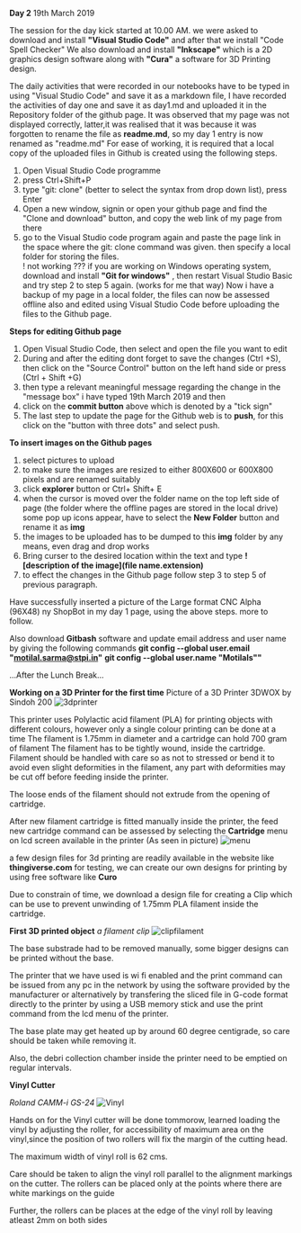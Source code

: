 **Day 2**   19th March 2019

The session for the day kick started at 10.00 AM. we were asked to download and install  **"Visual Studio Code"** and after that we install "Code Spell Checker"
We also download and install **"Inkscape"** which is a 2D graphics design software along with **"Cura"** a software for 3D Printing design.

The daily activities that were recorded in our notebooks have to be typed in using "Visual Studio Code" and save it as a markdown file, I have recorded the activities of day one and save it as day1.md and uploaded it in the Repository folder of the github page. It was observed that my page was not displayed correctly, latter,it was realised that it was because it was forgotten to rename the file as **readme.md**, so my day 1 entry is now renamed as "readme.md" 
For ease of working, it is required that a local copy of the uploaded files in Github is created using the following steps.
1. Open Visual Studio Code programme
2. press Ctrl+Shift+P
3. type "git: clone" (better to select the syntax from drop down list), press Enter
4. Open a new window, signin or open your github page and find the "Clone and download" button, and copy the web link of my page from there
5. go to the Visual Studio code program again and paste the page link in the space where  the git: clone command was given. then specify a local folder for storing the files.  
! not working ??? if you are working on Windows operating system, download and install **"Git for windows"** , then restart Visual Studio Basic and try step 2 to step 5 again. (works for me that way)
Now i have a backup of my page in a local folder, the files can now be assessed offline also and edited using Visual Studio Code before uploading the files to the Github page.


**Steps for editing Github page**
1. Open Visual Studio Code, then select and open the file you want to edit 
2. During and after the editing dont forget to save the changes (Ctrl +S), then  click on the "Source Control" button on the left hand side or press (Ctrl + Shift +G)
3. then type a relevant meaningful message regarding the change in the "message box" i have typed 19th March 2019 and then 
4. click on the **commit button** above which is denoted by a "tick sign"
5. The last step to update the page for the Github web is to **push**, for this click on the "button with three dots" and select push. 

**To insert images on the Github pages**
1. select pictures to upload
2. to make sure the images are resized to either 800X600 or 600X800 pixels and are renamed suitably
3. click **explorer** button or Ctrl+ Shift+ E
4. when the cursor is moved over the folder name on the top left side of page  (the folder where the offline pages are stored in the local drive) some pop up icons appear, have to select the **New Folder** button and rename it as **img**
5. the images to be uploaded has to be dumped to this **img** folder by any means, even drag and drop works
6. Bring curser to the desired location within the text and type **![description of the image](file name.extension)**
7. to effect the changes in the Github page follow step 3 to step 5 of previous paragraph.

Have successfully inserted a picture of the Large format CNC Alpha (96X48) ny ShopBot in my day 1 page, using the above steps. more to follow.

Also download **Gitbash** software and update email address and user name by giving the following commands
**git config --global user.email "motilal.sarma@stpi.in"**
**git config --global user.name "Motilals""**

...After the Lunch Break...

**Working on a 3D Printer for the first time**
Picture of a 3D Printer 3DWOX by Sindoh 200 ![3dprinter](3dprinter.jpg)

This printer uses Polylactic acid filament (PLA) for printing objects with different colours, however only a single colour printing can be done at a time 
The filament is 1.75mm in diameter and a cartridge can hold 700 gram of filament
The filament has to be tightly wound, inside the cartridge.
Filament should be handled with care so as not to stressed or bend it to avoid even slight deformities in the filament, any part with deformities may be cut off before feeding inside the printer.

The loose ends of the filament should not extrude from the opening of cartridge.

After new filament cartridge is fitted manually inside the printer, the feed new cartridge command can be assessed by selecting the **Cartridge** menu on lcd screen available in the printer 
(As seen in picture)
![menu](3dmenu.jpg)

a few design files for 3d printing are readily available in the website like **thingiverse.com** for testing, we can create our own designs for printing by using free software like **Curo**

Due to constrain of time, we download a design file for creating a Clip which can be use to prevent unwinding of 1.75mm PLA filament inside the cartridge.

**First 3D printed object**
*a filament clip*
![clipfilament](3dclip.jpg)

The base substrade had to be removed manually, some bigger designs can be printed without the base.

The printer that we have used is wi fi enabled and the print command can be issued from any pc in the network by using the software provided by the manufacturer or alternatively by transfering the sliced file in G-code format directly to the printer by using a USB memory stick and use the print command from the lcd menu of the printer.

The base plate may get heated up by around 60 degree centigrade, so care should be taken while removing it.

Also, the debri collection chamber inside the printer need to be emptied on regular intervals.

**Vinyl Cutter**

*Roland CAMM-i GS-24*
![Vinyl](img\vinylrol.jpg)

Hands on for the Vinyl cutter will be done tommorow,
 learned loading the vinyl by adjusting the roller,  for accessibility of maximum area on the vinyl,since the position of two rollers will fix the margin of the cutting head. 

The maximum width of vinyl roll is 62 cms.

Care should be taken to align the vinyl roll parallel to the alignment markings on the cutter.
The rollers can be placed only at the points where there are white markings on the guide 

Further, the rollers can be places at the edge of the vinyl roll by leaving atleast 2mm on both sides





